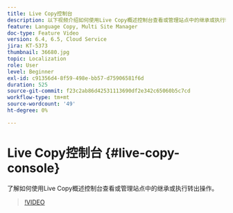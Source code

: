 ```yaml
---
title: Live Copy控制台
description: 以下视频介绍如何使用Live Copy概述控制台查看或管理站点中的继承或执行转出操作。
feature: Language Copy, Multi Site Manager
doc-type: Feature Video
version: 6.4, 6.5, Cloud Service
jira: KT-5373
thumbnail: 36680.jpg
topic: Localization
role: User
level: Beginner
exl-id: c91356d4-8f59-498e-bb57-d75906581f6d
duration: 525
source-git-commit: f23c2ab86d42531113690df2e342c65060b5c7cd
workflow-type: tm+mt
source-wordcount: '49'
ht-degree: 0%

---
```


# Live Copy控制台 {#live-copy-console}

了解如何使用Live Copy概述控制台查看或管理站点中的继承或执行转出操作。

>[!VIDEO](https://video.tv.adobe.com/v/36680?quality=12&learn=on)
